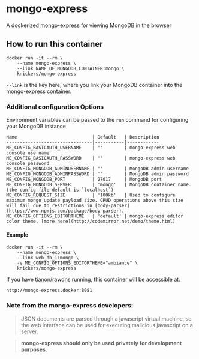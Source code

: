 mongo-express
=============

A dockerized [mongo-express](https://github.com/andzdroid/mongo-express) for viewing MongoDB in the browser

How to run this container
-------------------------

	docker run -it --rm \
		--name mongo-express \
		--link NAME_OF_MONGODB_CONTAINER:mongo \
		knickers/mongo-express

`--link` is the key here, where you link your MongoDB container into the mongo-express container.

### Additional configuration Options

Environment variables can be passed to the `run` command for configuring your MongoDB instance

	Name                            | Default   | Description
	--------------------------------|-----------|------------
	ME_CONFIG_BASICAUTH_USERNAME    | ''        | mongo-express web console username
	ME_CONFIG_BASICAUTH_PASSWORD    | ''        | mongo-express web console password
	ME_CONFIG_MONGODB_ADMINUSERNAME | ''        | MongoDB admin username
	ME_CONFIG_MONGODB_ADMINPASSWORD | ''        | MongoDB admin password
	ME_CONFIG_MONGODB_PORT          | 27017     | MongoDB port
	ME_CONFIG_MONGODB_SERVER        | 'mongo'   | MongoDB container name. (the config file default is `localhost`)
	ME_CONFIG_REQUEST_SIZE          | '100kb'   | Used to configure maximum mongo update payload size. CRUD operations above this size will fail due to restrictions in [body-parser](https://www.npmjs.com/package/body-parser).
	ME_CONFIG_OPTIONS_EDITORTHEME   | 'default' | mongo-express editor color theme, [more here](http://codemirror.net/demo/theme.html)

#### Example

	docker run -it --rm \
		--name mongo-express \
		--link web_db_1:mongo \
		-e ME_CONFIG_OPTIONS_EDITORTHEME="ambiance" \
		knickers/mongo-express

If you have [tianon/rawdns](https://github.com/tianon/rawdns) running, this container will be accessible at:

`http://mongo-express.docker:8081`

### Note from the mongo-express developers:

> JSON documents are parsed through a javascript virtual machine, so the web interface can be used for executing malicious javascript on a server.

> **mongo-express should only be used privately for development purposes.**
